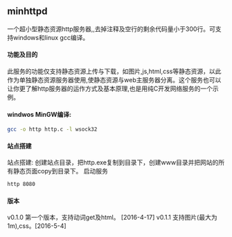 ## minhttpd
一个超小型静态资源http服务器,,去掉注释及空行的剩余代码量小于300行。可支持windows和linux gcc编译。
#### 功能及目的
此服务的功能仅支持静态资源上传与下载，如图片,js,html,css等静态资源，以此作为单独静态资源服务器使用,使静态资源与web主服务器分离。这个服务也可以让你更了解http服务器的运作方式及基本原理,也是用纯C开发网络服务的一个示例。
#### windwos MinGW编译:
``` bash
gcc -o http http.c -l wsock32
```
#### 站点搭建
站点搭建:
创建站点目录，把http.exe复制到目录下，创建www目录并把网站的所有静态页面copy到目录下。
启动服务
``` bash
http 8080
```
#### 版本
v0.1.0 第一个版本，支持动词get及html。 [2016-4-17]
v0.1.1 支持图片(最大为1m),css。[2016-5-4]

